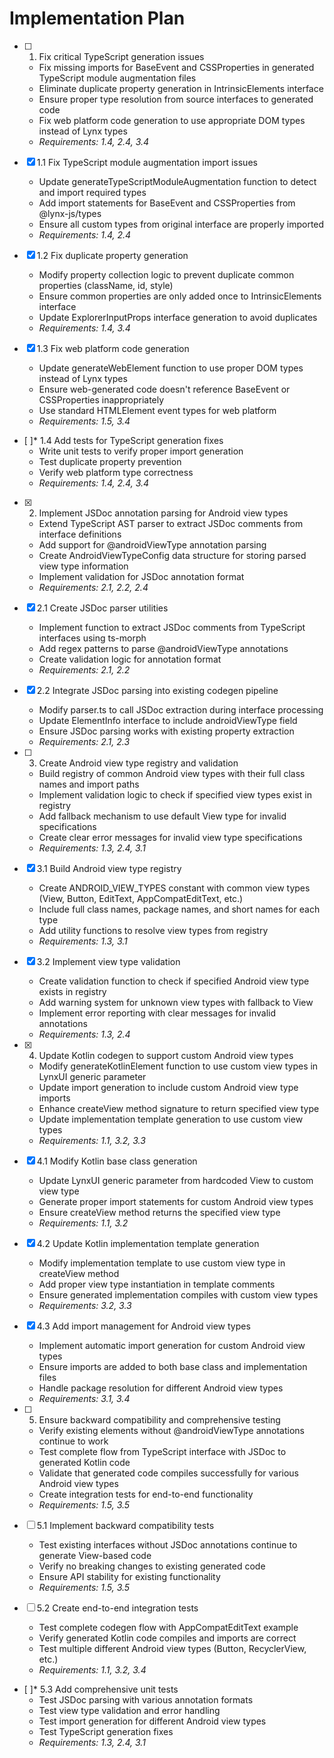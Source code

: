 # Implementation Plan

- [ ] 1. Fix critical TypeScript generation issues
  - Fix missing imports for BaseEvent and CSSProperties in generated TypeScript module augmentation files
  - Eliminate duplicate property generation in IntrinsicElements interface
  - Ensure proper type resolution from source interfaces to generated code
  - Fix web platform code generation to use appropriate DOM types instead of Lynx types
  - _Requirements: 1.4, 2.4, 3.4_

- [x] 1.1 Fix TypeScript module augmentation import issues
  - Update generateTypeScriptModuleAugmentation function to detect and import required types
  - Add import statements for BaseEvent and CSSProperties from @lynx-js/types
  - Ensure all custom types from original interface are properly imported
  - _Requirements: 1.4, 2.4_

- [x] 1.2 Fix duplicate property generation
  - Modify property collection logic to prevent duplicate common properties (className, id, style)
  - Ensure common properties are only added once to IntrinsicElements interface
  - Update ExplorerInputProps interface generation to avoid duplicates
  - _Requirements: 1.4, 3.4_

- [x] 1.3 Fix web platform code generation
  - Update generateWebElement function to use proper DOM types instead of Lynx types
  - Ensure web-generated code doesn't reference BaseEvent or CSSProperties inappropriately
  - Use standard HTMLElement event types for web platform
  - _Requirements: 1.5, 3.4_

- [ ]* 1.4 Add tests for TypeScript generation fixes
  - Write unit tests to verify proper import generation
  - Test duplicate property prevention
  - Verify web platform type correctness
  - _Requirements: 1.4, 2.4, 3.4_

- [x] 2. Implement JSDoc annotation parsing for Android view types
  - Extend TypeScript AST parser to extract JSDoc comments from interface definitions
  - Add support for @androidViewType annotation parsing
  - Create AndroidViewTypeConfig data structure for storing parsed view type information
  - Implement validation for JSDoc annotation format
  - _Requirements: 2.1, 2.2, 2.4_

- [x] 2.1 Create JSDoc parser utilities
  - Implement function to extract JSDoc comments from TypeScript interfaces using ts-morph
  - Add regex patterns to parse @androidViewType annotations
  - Create validation logic for annotation format
  - _Requirements: 2.1, 2.2_

- [x] 2.2 Integrate JSDoc parsing into existing codegen pipeline
  - Modify parser.ts to call JSDoc extraction during interface processing
  - Update ElementInfo interface to include androidViewType field
  - Ensure JSDoc parsing works with existing property extraction
  - _Requirements: 2.1, 2.3_

- [ ] 3. Create Android view type registry and validation
  - Build registry of common Android view types with their full class names and import paths
  - Implement validation logic to check if specified view types exist in registry
  - Add fallback mechanism to use default View type for invalid specifications
  - Create clear error messages for invalid view type specifications
  - _Requirements: 1.3, 2.4, 3.1_

- [x] 3.1 Build Android view type registry
  - Create ANDROID_VIEW_TYPES constant with common view types (View, Button, EditText, AppCompatEditText, etc.)
  - Include full class names, package names, and short names for each type
  - Add utility functions to resolve view types from registry
  - _Requirements: 1.3, 3.1_

- [x] 3.2 Implement view type validation
  - Create validation function to check if specified Android view type exists in registry
  - Add warning system for unknown view types with fallback to View
  - Implement error reporting with clear messages for invalid annotations
  - _Requirements: 1.3, 2.4_

- [x] 4. Update Kotlin codegen to support custom Android view types
  - Modify generateKotlinElement function to use custom view types in LynxUI generic parameter
  - Update import generation to include custom Android view type imports
  - Enhance createView method signature to return specified view type
  - Update implementation template generation to use custom view types
  - _Requirements: 1.1, 3.2, 3.3_

- [x] 4.1 Modify Kotlin base class generation
  - Update LynxUI generic parameter from hardcoded View to custom view type
  - Generate proper import statements for custom Android view types
  - Ensure createView method returns the specified view type
  - _Requirements: 1.1, 3.2_

- [x] 4.2 Update Kotlin implementation template generation
  - Modify implementation template to use custom view type in createView method
  - Add proper view type instantiation in template comments
  - Ensure generated implementation compiles with custom view types
  - _Requirements: 3.2, 3.3_

- [x] 4.3 Add import management for Android view types
  - Implement automatic import generation for custom Android view types
  - Ensure imports are added to both base class and implementation files
  - Handle package resolution for different Android view types
  - _Requirements: 3.1, 3.4_

- [ ] 5. Ensure backward compatibility and comprehensive testing
  - Verify existing elements without @androidViewType annotations continue to work
  - Test complete flow from TypeScript interface with JSDoc to generated Kotlin code
  - Validate that generated code compiles successfully for various Android view types
  - Create integration tests for end-to-end functionality
  - _Requirements: 1.5, 3.5_

- [ ] 5.1 Implement backward compatibility tests
  - Test existing interfaces without JSDoc annotations continue to generate View-based code
  - Verify no breaking changes to existing generated code
  - Ensure API stability for existing functionality
  - _Requirements: 1.5, 3.5_

- [ ] 5.2 Create end-to-end integration tests
  - Test complete codegen flow with AppCompatEditText example
  - Verify generated Kotlin code compiles and imports are correct
  - Test multiple different Android view types (Button, RecyclerView, etc.)
  - _Requirements: 1.1, 3.2, 3.4_

- [ ]* 5.3 Add comprehensive unit tests
  - Test JSDoc parsing with various annotation formats
  - Test view type validation and error handling
  - Test import generation for different Android view types
  - Test TypeScript generation fixes
  - _Requirements: 1.3, 2.4, 3.1_